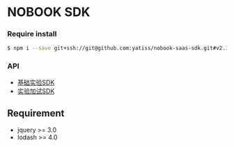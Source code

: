 # NOBOOK SDK
### Require install
```bash
$ npm i --save git+ssh://git@github.com:yatiss/nobook-saas-sdk.git#v2.1.6
```

### API
* [基础实验SDK](nobook/lab/README.md)
* [实验加试SDK](nobook/additional/README.md)

## Requirement
* jquery >= 3.0
* lodash >= 4.0